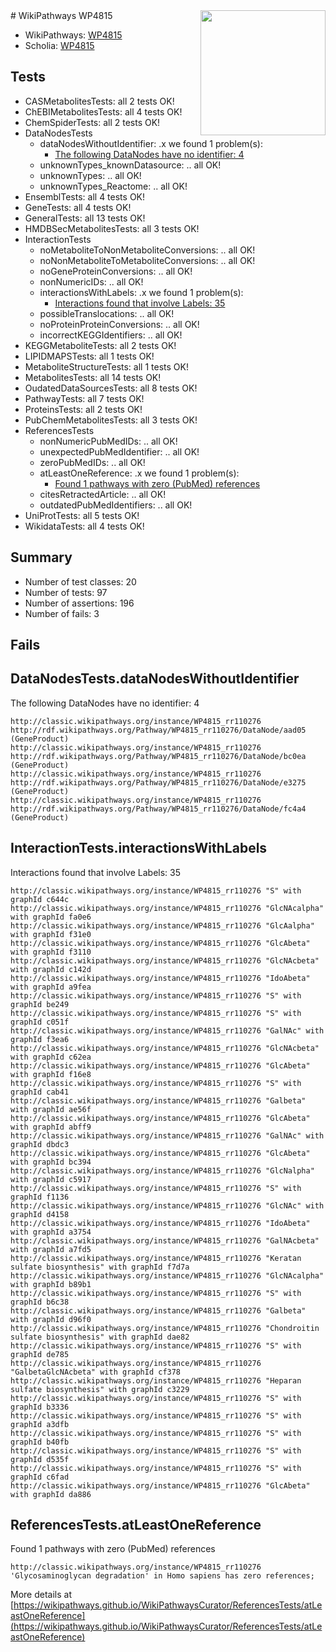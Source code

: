 <img style="float: right; width: 200px" src="https://upload.wikimedia.org/wikipedia/commons/thumb/8/83/Wplogo_with_text_500.png/640px-Wplogo_with_text_500.png" />
# WikiPathways WP4815

* WikiPathways: [WP4815](https://wikipathways.org/pathways/WP4815)
* Scholia: [WP4815](https://scholia.toolforge.org/wikipathways/WP4815)
## Tests
* CASMetabolitesTests: all 2 tests OK!
* ChEBIMetabolitesTests: all 4 tests OK!
* ChemSpiderTests: all 2 tests OK!
* DataNodesTests
    * dataNodesWithoutIdentifier: .x we found 1 problem(s):
        * [The following DataNodes have no identifier: 4](#d2d32fa3)
    * unknownTypes_knownDatasource: .. all OK!
    * unknownTypes: .. all OK!
    * unknownTypes_Reactome: .. all OK!
* EnsemblTests: all 4 tests OK!
* GeneTests: all 4 tests OK!
* GeneralTests: all 13 tests OK!
* HMDBSecMetabolitesTests: all 3 tests OK!
* InteractionTests
    * noMetaboliteToNonMetaboliteConversions: .. all OK!
    * noNonMetaboliteToMetaboliteConversions: .. all OK!
    * noGeneProteinConversions: .. all OK!
    * nonNumericIDs: .. all OK!
    * interactionsWithLabels: .x we found 1 problem(s):
        * [Interactions found that involve Labels: 35](#fe97a8fb)
    * possibleTranslocations: .. all OK!
    * noProteinProteinConversions: .. all OK!
    * incorrectKEGGIdentifiers: .. all OK!
* KEGGMetaboliteTests: all 2 tests OK!
* LIPIDMAPSTests: all 1 tests OK!
* MetaboliteStructureTests: all 1 tests OK!
* MetabolitesTests: all 14 tests OK!
* OudatedDataSourcesTests: all 8 tests OK!
* PathwayTests: all 7 tests OK!
* ProteinsTests: all 2 tests OK!
* PubChemMetabolitesTests: all 3 tests OK!
* ReferencesTests
    * nonNumericPubMedIDs: .. all OK!
    * unexpectedPubMedIdentifier: .. all OK!
    * zeroPubMedIDs: .. all OK!
    * atLeastOneReference: .x we found 1 problem(s):
        * [Found 1 pathways with zero (PubMed) references](#d0a459f0)
    * citesRetractedArticle: .. all OK!
    * outdatedPubMedIdentifiers: .. all OK!
* UniProtTests: all 5 tests OK!
* WikidataTests: all 4 tests OK!


## Summary

* Number of test classes: 20
* Number of tests: 97
* Number of assertions: 196
* Number of fails: 3

## Fails

<a name="d2d32fa3" />

## DataNodesTests.dataNodesWithoutIdentifier

The following DataNodes have no identifier: 4
```
http://classic.wikipathways.org/instance/WP4815_rr110276 http://rdf.wikipathways.org/Pathway/WP4815_rr110276/DataNode/aad05 (GeneProduct)
http://classic.wikipathways.org/instance/WP4815_rr110276 http://rdf.wikipathways.org/Pathway/WP4815_rr110276/DataNode/bc0ea (GeneProduct)
http://classic.wikipathways.org/instance/WP4815_rr110276 http://rdf.wikipathways.org/Pathway/WP4815_rr110276/DataNode/e3275 (GeneProduct)
http://classic.wikipathways.org/instance/WP4815_rr110276 http://rdf.wikipathways.org/Pathway/WP4815_rr110276/DataNode/fc4a4 (GeneProduct)
```

<a name="fe97a8fb" />

## InteractionTests.interactionsWithLabels

Interactions found that involve Labels: 35
```
http://classic.wikipathways.org/instance/WP4815_rr110276 "S" with graphId c644c
http://classic.wikipathways.org/instance/WP4815_rr110276 "GlcNAcalpha" with graphId fa0e6
http://classic.wikipathways.org/instance/WP4815_rr110276 "GlcAalpha" with graphId f31e0
http://classic.wikipathways.org/instance/WP4815_rr110276 "GlcAbeta" with graphId f3110
http://classic.wikipathways.org/instance/WP4815_rr110276 "GlcNAcbeta" with graphId c142d
http://classic.wikipathways.org/instance/WP4815_rr110276 "IdoAbeta" with graphId a9fea
http://classic.wikipathways.org/instance/WP4815_rr110276 "S" with graphId be249
http://classic.wikipathways.org/instance/WP4815_rr110276 "S" with graphId c051f
http://classic.wikipathways.org/instance/WP4815_rr110276 "GalNAc" with graphId f3ea6
http://classic.wikipathways.org/instance/WP4815_rr110276 "GlcNAcbeta" with graphId c62ea
http://classic.wikipathways.org/instance/WP4815_rr110276 "GlcAbeta" with graphId f16e8
http://classic.wikipathways.org/instance/WP4815_rr110276 "S" with graphId cab41
http://classic.wikipathways.org/instance/WP4815_rr110276 "Galbeta" with graphId ae56f
http://classic.wikipathways.org/instance/WP4815_rr110276 "GlcAbeta" with graphId abff9
http://classic.wikipathways.org/instance/WP4815_rr110276 "GalNAc" with graphId dbdc3
http://classic.wikipathways.org/instance/WP4815_rr110276 "GlcAbeta" with graphId bc394
http://classic.wikipathways.org/instance/WP4815_rr110276 "GlcNalpha" with graphId c5917
http://classic.wikipathways.org/instance/WP4815_rr110276 "S" with graphId f1136
http://classic.wikipathways.org/instance/WP4815_rr110276 "GlcNAc" with graphId d4158
http://classic.wikipathways.org/instance/WP4815_rr110276 "IdoAbeta" with graphId a3754
http://classic.wikipathways.org/instance/WP4815_rr110276 "GalNAcbeta" with graphId a7fd5
http://classic.wikipathways.org/instance/WP4815_rr110276 "Keratan sulfate biosynthesis" with graphId f7d7a
http://classic.wikipathways.org/instance/WP4815_rr110276 "GlcNAcalpha" with graphId b89b1
http://classic.wikipathways.org/instance/WP4815_rr110276 "S" with graphId b6c38
http://classic.wikipathways.org/instance/WP4815_rr110276 "Galbeta" with graphId d96f0
http://classic.wikipathways.org/instance/WP4815_rr110276 "Chondroitin sulfate biosynthesis" with graphId dae82
http://classic.wikipathways.org/instance/WP4815_rr110276 "S" with graphId de785
http://classic.wikipathways.org/instance/WP4815_rr110276 "GalbetaGlcNAcbeta" with graphId cf378
http://classic.wikipathways.org/instance/WP4815_rr110276 "Heparan sulfate biosynthesis" with graphId c3229
http://classic.wikipathways.org/instance/WP4815_rr110276 "S" with graphId b3336
http://classic.wikipathways.org/instance/WP4815_rr110276 "S" with graphId a3dfb
http://classic.wikipathways.org/instance/WP4815_rr110276 "S" with graphId b40fb
http://classic.wikipathways.org/instance/WP4815_rr110276 "S" with graphId d535f
http://classic.wikipathways.org/instance/WP4815_rr110276 "S" with graphId c6fad
http://classic.wikipathways.org/instance/WP4815_rr110276 "GlcAbeta" with graphId da886
```

<a name="d0a459f0" />

## ReferencesTests.atLeastOneReference

Found 1 pathways with zero (PubMed) references
```
http://classic.wikipathways.org/instance/WP4815_rr110276 'Glycosaminoglycan degradation' in Homo sapiens has zero references; 
```

More details at [https://wikipathways.github.io/WikiPathwaysCurator/ReferencesTests/atLeastOneReference](https://wikipathways.github.io/WikiPathwaysCurator/ReferencesTests/atLeastOneReference)

